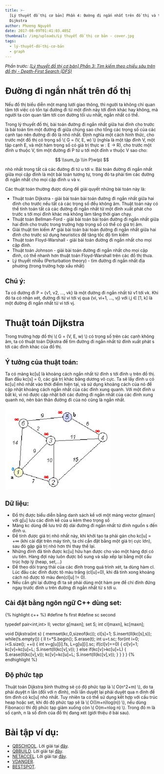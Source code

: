 ```yaml
---
title: >-
  [Lý thuyết đồ thị cơ bản] Phần 4: Đường đi ngắn nhất trên đồ thị và thuật toán
  Dijkstra
author: Phương Nguyễn
date: 2017-08-09T01:41:03.405Z
thumbnail: /img/uploads/Lý thuyết đồ thị cơ bản - cover.jpg
tags:
  - lý-thuyết-đồ-thị-cơ-bản
  - graph
---
```

*Phần trước: [\[Lý thuyết đồ thị cơ bản\] Phần 3: Tìm kiếm theo chiều sâu trên đồ thị - Depth-First Search \(DFS\)](http://cowboycoder.tech/article/ly-thuyet-do-thi-co-ban-phan-3-tim-kiem-theo-chieu-sau-tren-do-thi-depth-first-search-dfs)*

# Đường đi ngắn nhất trên đồ thị

Nếu đồ thị biểu diễn một mạng lưới giao thông, thì người ta không chỉ quan tâm tới việc có tồn tại đường đi từ một đỉnh này tới đỉnh khác hay không, mà người ta còn quan tâm tới con đường tối ưu nhất, ngắn nhất có thể. 

Trong lý thuyết đồ thị, bài toán đường đi ngắn nhất giữa hai đỉnh cho trước là bài toán tìm một đường đi giữa chúng sao cho tổng các trọng số của các cạnh tạo nên đường đi đó là nhỏ nhất. Định nghĩa một cách hình thức, cho trước một đồ thị có trọng số \\( G = (V, E, w) \\) (nghĩa là một tập đỉnh V, một tập cạnh E, và một hàm trọng số có giá trị thực w : E → R), cho trước một đỉnh u thuộc V, tìm một đường đi P từ u tới một đỉnh v thuộc V sao cho:

$$ \\sum_{p \\in P}w(p) $$

nhỏ nhất trong tất cả các đường đi từ u tới v. Bài toán đường đi ngắn nhất giữa mọi cặp đỉnh là một bài toán tương tự, trong đó ta phải tìm các đường đi ngắn nhất cho mọi cặp đỉnh u và v.

Các thuật toán thường được dùng để giải quyết những bài toán này là:
* Thuật toán Dijkstra - giải bài toán bài toán đường đi ngắn nhất giữa hai đỉnh cho trước nếu tất cả các trọng số đều không âm. Thuật toán này có thể tính toán tất cả các đường đi ngắn nhất từ một đỉnh xuất phát cho trước s tới mọi đỉnh khác mà không làm tăng thời gian chạy.
* Thuật toán Bellman-Ford - giải bài toán bài toán đường đi ngắn nhất giữa hai đỉnh cho trước trong trường hợp trọng số có thể có giá trị âm.
* Giải thuật tìm kiếm A* giải bài toán  bài toán đường đi ngắn nhất giữa hai đỉnh cho trước sử dụng heuristics để tăng tốc độ tìm kiếm
* Thuật toán Floyd-Warshall - giải bài toán đường đi ngắn nhất cho mọi cặp đỉnh.
* Thuật toán Johnson - giải bài toán đường đi ngắn nhất cho mọi cặp đỉnh, có thể nhanh hơn thuật toán Floyd-Warshall trên các đồ thị thưa.
* Lý thuyết nhiễu (Perturbation theory) - tìm đường đi ngắn nhất địa phương (trong trường hợp xấu nhất)

## Chú ý:

Ta có đường đi P = {v1, v2, …, vk} là một đường đi ngắn nhất từ v1 tới vk. Khi đó ta có nhận xét, đường đi từ vi tới vj qua {vi, vi+1, …, vj} với i,j ∈ \[1, k\] là một đường đi ngắn nhất từ vi tới vj.

# Thuật toán Dijkstra

Trong trường hợp đồ thị \\( G = (V, E, w) \\) có trọng số trên các cạnh không âm, ta có thuật toán Dijkstra để tìm đường đi ngắn nhất từ đỉnh xuất phát s tới các đỉnh khác của đồ thị.

## Ý tưởng của thuật toán:

Ta có mảng kc\[u\] là khoảng cách ngắn nhất từ đỉnh s tới đỉnh u trên đồ thị. Ban đầu kc\[s\] = 0, các giá trị khác bằng dương vô cực. Ta sẽ lấy đỉnh u có kc\[u\] nhỏ nhất vào thời điểm hiện tại, và sử dụng khoảng cách của nó để cập nhật khoảng cách ngắn nhất của các đỉnh xung quanh. Với một đỉnh u bất kì, vì nó được cập nhật bởi các đường đi ngắn nhất của các đỉnh xung quanh nó, nên bản thân đường đi của nó cũng là ngắn nhất.

![undefined](/img/uploads/ly-thuyet-do-thi-co-ban-4-1.gif)

## Dữ liệu:
* Đồ thị được biểu diễn bằng danh sách kề với một mảng vector g\[maxn\] với g\[u\] lưu các đỉnh kề của u kèm theo trọng số
* Mảng kc dùng để lưu trữ độ dài đường đi ngắn nhất từ đỉnh nguồn s đến đỉnh u. 
* Để tính được giá trị nhỏ nhất này, khi khởi tạo ta phải gán cho kc\[u\] = +∞ (khi cài đặt trên máy tính, ta chỉ cần đặt bằng một giá trị cực lớn), sau đó gặp giá trị nhỏ hơn thì thay thế lại.
* Những đỉnh đã tính được kc\[u\] hữu hạn được cho vào một hàng đợi có ưu tiên. Hàng đợi này luôn được bổ sung và sắp xếp lại bằng một cấu trúc hợp lý (heap, set,…)
* Để theo dõi trạng thái của các đỉnh trong quá trình xét, ta dùng hàm cl. Lúc đầu các đỉnh được tô màu trắng (cl\[u\]=0), khi đã tính xong khoảng cách nó được tô màu đen(cl\[u\] != 0).
* Nếu cần ghi lại đường đi ta sẽ phải dùng một hàm pre để chỉ đỉnh đứng ngay trước đỉnh u trên đường đi ngắn nhất từ s tới u.

## Cài đặt bằng ngôn ngữ C++ dùng set:

{% highlight c++ %}
#define fs first
#define sc second

typedef pair<int,int> II;
vector<II> g[maxn];
set<II> S;
int cl[maxn], kc[maxn];

void Dijkstra(int s) 
{
	memset(kc,0,sizeof(kc));
	cl[s]=1;
	S.insert(II(kc[s],s));
	while(!s.empty())
	{
		II t=*S.begin();
		S.erase(t);
		int u=t.sc;
		for(int i=0; i<S.size(); ++i)
		{
			int v=g[u][i].fs, L=g[u][i].sc;
			if(cl[v]==0)
			{
				cl[v]=1;
				kc[v]=kc[u]+L;
				S.insert(II(kc[v],v));
			} else if(kc[v]>kc[u]+L)
			{
				S.erase(II(kc[v],v));
				kc[v]=kc[u]+L;
				S.insert(II(kc[v],v));
			}
		}
	}
}
{% endhighlight %}

## Độ phức tạp
Thuật toán Dijkstra bình thường sẽ có độ phức tạp là \\( O(n^2+m) \\), do ta phải duyệt n lần (đối với n đỉnh), mỗi lần duyệt lại phải duyệt qua n đỉnh để tìm đỉnh có kc[u] nhỏ nhất. Tuy nhiên ta có thể sử dụng kết hợp với cấu trúc heap hoặc set, khi đó độ phức tạp sẽ là \\( O((m+n)log(n)) \\), nếu dùng Fibonacci thì độ phức tạp giảm xuống còn \\( O(m+nlog n) \\). Trong đó m là số cạnh, n là số đỉnh của đồ thị đang xét (giới thiệu ở bài sau).

# Bài tập ví dụ:

* [QBSCHOOL](http://vn.spoj.com/problems/QBSCHOOL/). Lời giải tại [đây](http://cowboycoder.tech/spoj/spoj-qbschool-den-truong).
* [QBBUILD](http://vn.spoj.com/problems/QBBUILD/). Lời giải tại [đây](http://cowboycoder.tech/spoj/spoj-qbbuild-xay-dung-duong).
* [NETACCEL](http://vn.spoj.com/problems/NETACCEL/). Lời giải tại [đây](http://cowboycoder.tech/spoj/spoj-netaccel-tang-toc-mang-may-tinh).
* [VDANGER](http://vn.spoj.com/problems/VDANGER/).
* [BESTSPOT](http://vn.spoj.com/problems/BESTSPOT/).



